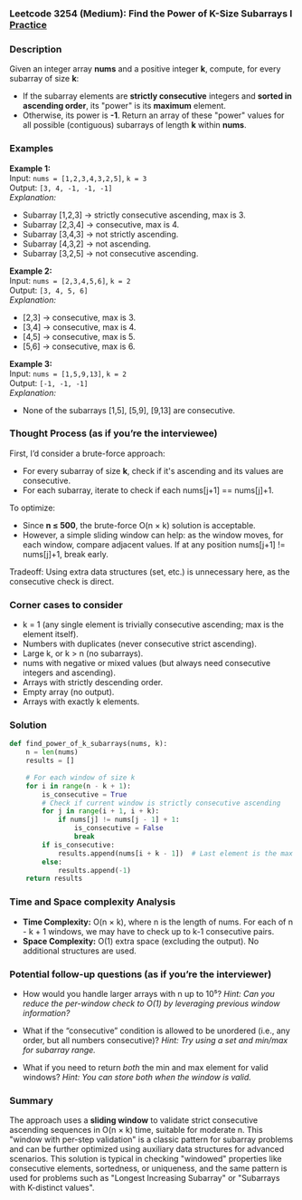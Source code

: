 ### Leetcode 3254 (Medium): Find the Power of K-Size Subarrays I [Practice](https://leetcode.com/problems/find-the-power-of-k-size-subarrays-i)

### Description  
Given an integer array **nums** and a positive integer **k**, compute, for every subarray of size **k**:
- If the subarray elements are **strictly consecutive** integers and **sorted in ascending order**, its "power" is its **maximum** element.
- Otherwise, its power is **-1**.
Return an array of these "power" values for all possible (contiguous) subarrays of length **k** within **nums**.

### Examples  

**Example 1:**  
Input: `nums = [1,2,3,4,3,2,5]`, `k = 3`  
Output: `[3, 4, -1, -1, -1]`  
*Explanation:*
- Subarray [1,2,3] → strictly consecutive ascending, max is 3.
- Subarray [2,3,4] → consecutive, max is 4.
- Subarray [3,4,3] → not strictly ascending.
- Subarray [4,3,2] → not ascending.
- Subarray [3,2,5] → not consecutive ascending.

**Example 2:**  
Input: `nums = [2,3,4,5,6]`, `k = 2`  
Output: `[3, 4, 5, 6]`  
*Explanation:*
- [2,3] → consecutive, max is 3.
- [3,4] → consecutive, max is 4.
- [4,5] → consecutive, max is 5.
- [5,6] → consecutive, max is 6.

**Example 3:**  
Input: `nums = [1,5,9,13]`, `k = 2`  
Output: `[-1, -1, -1]`  
*Explanation:*
- None of the subarrays [1,5], [5,9], [9,13] are consecutive.

### Thought Process (as if you’re the interviewee)  
First, I’d consider a brute-force approach:
- For every subarray of size **k**, check if it's ascending and its values are consecutive.
- For each subarray, iterate to check if each nums[j+1] == nums[j]+1.

To optimize:
- Since **n ≤ 500**, the brute-force O(n × k) solution is acceptable.
- However, a simple sliding window can help: as the window moves, for each window, compare adjacent values. If at any position nums[j+1] != nums[j]+1, break early.

Tradeoff: Using extra data structures (set, etc.) is unnecessary here, as the consecutive check is direct.

### Corner cases to consider  
- k = 1 (any single element is trivially consecutive ascending; max is the element itself).
- Numbers with duplicates (never consecutive strict ascending).
- Large k, or k > n (no subarrays).
- nums with negative or mixed values (but always need consecutive integers and ascending).
- Arrays with strictly descending order.
- Empty array (no output).
- Arrays with exactly k elements.

### Solution

```python
def find_power_of_k_subarrays(nums, k):
    n = len(nums)
    results = []
    
    # For each window of size k
    for i in range(n - k + 1):
        is_consecutive = True
        # Check if current window is strictly consecutive ascending
        for j in range(i + 1, i + k):
            if nums[j] != nums[j - 1] + 1:
                is_consecutive = False
                break
        if is_consecutive:
            results.append(nums[i + k - 1])  # Last element is the max in a sorted ascending window
        else:
            results.append(-1)
    return results
```

### Time and Space complexity Analysis  

- **Time Complexity:** O(n × k), where n is the length of nums. For each of n - k + 1 windows, we may have to check up to k-1 consecutive pairs.
- **Space Complexity:** O(1) extra space (excluding the output). No additional structures are used.

### Potential follow-up questions (as if you’re the interviewer)  

- How would you handle larger arrays with n up to 10⁵?
  *Hint: Can you reduce the per-window check to O(1) by leveraging previous window information?*

- What if the “consecutive” condition is allowed to be unordered (i.e., any order, but all numbers consecutive)?
  *Hint: Try using a set and min/max for subarray range.*

- What if you need to return *both* the min and max element for valid windows?
  *Hint: You can store both when the window is valid.*

### Summary
The approach uses a **sliding window** to validate strict consecutive ascending sequences in O(n × k) time, suitable for moderate n. This "window with per-step validation" is a classic pattern for subarray problems and can be further optimized using auxiliary data structures for advanced scenarios. This solution is typical in checking "windowed" properties like consecutive elements, sortedness, or uniqueness, and the same pattern is used for problems such as "Longest Increasing Subarray" or "Subarrays with K-distinct values".